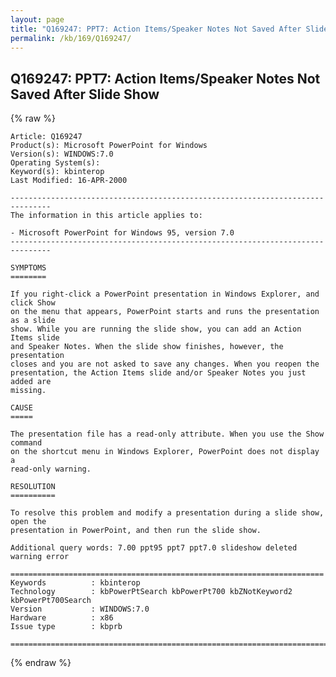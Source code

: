 ```yaml
---
layout: page
title: "Q169247: PPT7: Action Items/Speaker Notes Not Saved After Slide Show"
permalink: /kb/169/Q169247/
---
```


## Q169247: PPT7: Action Items/Speaker Notes Not Saved After Slide Show

{% raw %}

	Article: Q169247
	Product(s): Microsoft PowerPoint for Windows
	Version(s): WINDOWS:7.0
	Operating System(s): 
	Keyword(s): kbinterop
	Last Modified: 16-APR-2000
	
	-------------------------------------------------------------------------------
	The information in this article applies to:
	
	- Microsoft PowerPoint for Windows 95, version 7.0 
	-------------------------------------------------------------------------------
	
	SYMPTOMS
	========
	
	If you right-click a PowerPoint presentation in Windows Explorer, and click Show
	on the menu that appears, PowerPoint starts and runs the presentation as a slide
	show. While you are running the slide show, you can add an Action Items slide
	and Speaker Notes. When the slide show finishes, however, the presentation
	closes and you are not asked to save any changes. When you reopen the
	presentation, the Action Items slide and/or Speaker Notes you just added are
	missing.
	
	CAUSE
	=====
	
	The presentation file has a read-only attribute. When you use the Show command
	on the shortcut menu in Windows Explorer, PowerPoint does not display a
	read-only warning.
	
	RESOLUTION
	==========
	
	To resolve this problem and modify a presentation during a slide show, open the
	presentation in PowerPoint, and then run the slide show.
	
	Additional query words: 7.00 ppt95 ppt7 ppt7.0 slideshow deleted warning error
	
	======================================================================
	Keywords          : kbinterop 
	Technology        : kbPowerPtSearch kbPowerPt700 kbZNotKeyword2 kbPowerPt700Search
	Version           : WINDOWS:7.0
	Hardware          : x86
	Issue type        : kbprb
	
	=============================================================================
	

{% endraw %}
